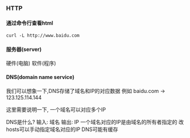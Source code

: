 ### HTTP

#### 通过命令行查看html
```curl -L http://www.baidu.com```

#### 服务器(server)
硬件(电脑)
软件(程序)

#### DNS(domain name service)
我们可以想象一下,DNS存储了域名和IP的对应数据
例如
baidu.com -> 123.125.114.144

这里需要说明一下, 一个域名可以对应多个IP

DNS是什么?
输入: 域名
输出: IP
一个域名对应的IP是由域名的所有者指定的
改hosts可以手动指定域名对应的IP
DNS可能有缓存
